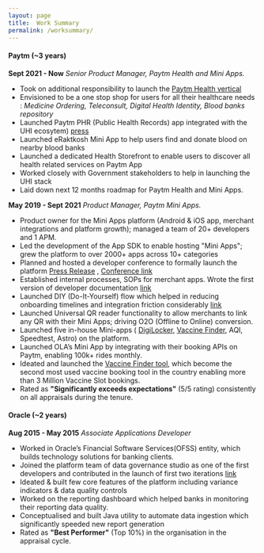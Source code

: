 ```yaml
---
layout: page
title:  Work Summary
permalink: /worksummary/
---
```


#### Paytm (~3 years) ####

 **Sept 2021 - Now**
 *Senior Product Manager, Paytm Health and Mini Apps.*

-   Took on additional responsibility to launch the [Paytm Health vertical](https://twitter.com/Paytm/status/1479712862746517506)
-   Envisioned to be a one stop shop for users for all their healthcare needs : _Medicine Ordering, Teleconsult, Digital Health Identity, Blood banks repository_
-   Launched Paytm PHR (Public Health Records) app integrated with the UHI ecosytem) [press](https://www.livemint.com/technology/paytm-users-can-now-create-their-health-id-know-its-benefits-11640596211499.html)
-   Launched eRaktkosh Mini App to help users find and donate blood on nearby blood banks
-   Launched a dedicated Health Storefront to enable users to discover all health related services on Paytm App
-   Worked closely with Government stakeholders to help in launching the UHI stack
-   Laid down next 12 months roadmap for Paytm Health and Mini Apps.

**May 2019 - Sept 2021** *Product Manager, Paytm Mini Apps.*

-   Product owner for the Mini Apps platform (Android & iOS app, merchant integrations and platform growth); managed a team of 20+ developers and 1 APM.
-   Led the development of the App SDK to enable hosting "Mini Apps"; grew the platform to over 2000+ apps across 10+ categories
-   Planned and hosted a developer conference to formally launch the platform [Press Release](https://www.livemint.com/technology/apps/paytm-announces-mini-apps-developers-conference-on-8-october-11601965880559.html) , [Conference link](https://www.youtube.com/watch?v=nuK7Ct59Vyk&t=3162s)
-   Established internal processes, SOPs for merchant apps. Wrote the first version of developer documentation [link](https://business.paytm.com/docs/miniprograms/overview/)
-   Launched DIY (Do-It-Yourself) flow which helped in reducing onboarding timelines and integration friction considerably [link](https://www.youtube.com/watch?v=W0qN81dujfs)
-   Launched Universal QR reader functionality to allow merchants to link any QR with their Mini Apps; driving O2O (Offline to Online) conversion.
-   Launched five in-house Mini-apps ( [DigiLocker](https://www.hindustantimes.com/business/paytm-integrates-digilocker-brings-access-to-documents-on-its-app-101634105338544.html), [Vaccine Finder](https://www.livemint.com/technology/apps/want-to-book-covid-19-vaccination-slots-on-paytm-here-s-how-11624093960278.html), AQI, Speedtest, Astro) on the platform.
-   Launched OLA’s Mini App by integrating with their booking APIs on Paytm, enabling 100k+ rides monthly.
-   Ideated and launched the [Vaccine Finder tool](https://product-noob.github.io/Journey-to-create-the-Covid-Slot-Finder-Tool/), which become the second most used vaccine booking tool in the country enabling more than 3 Million Vaccine Slot bookings.
-   Rated as **"Significantly exceeds expectations"** (5/5 rating) consistently on all appraisals during the tenure.

#### Oracle (~2 years) ####

**Aug 2015 - May 2015** *Associate Applications Developer*

-   Worked in Oracle’s Financial Software Services(OFSS) entity, which builds technology solutions for banking clients.
-   Joined the platform team of data governance studio as one of the first developers and contributed in the launch of first two iterations [link](https://www.oracle.com/a/ocom/docs/industries/financial-services/ds-ofs-dgrr-3714726.pdf)
-   Ideated & built few core features of the platform including variance indicators & data quality controls
-   Worked on the reporting dashboard which helped banks in monitoring their reporting data quality.
-   Conceptualised and built Java utility to automate data ingestion which significantly speeded new report generation
-   Rated as **"Best Performer"** (Top 10%) in the organisation in the appraisal cycle.
